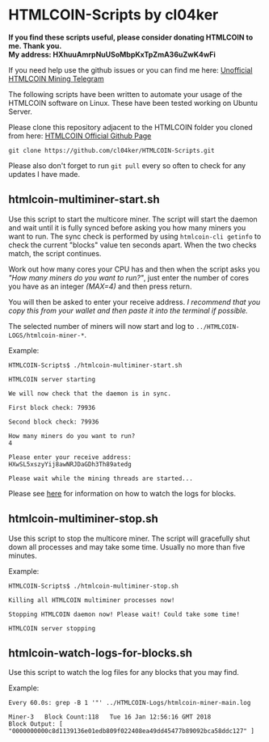 # HTMLCOIN-Scripts by cl04ker

**If you find these scripts useful, please consider donating HTMLCOIN to me. Thank you.  
My address: HXhuuAmrpNuUSoMbpKxTpZmA36uZwK4wFi**

If you need help use the github issues or you can find me here: [Unofficial HTMLCOIN Mining Telegram](https://t.me/joinchat/GE3Ziw0pCU5lFZvoACOJwg)

The following scripts have been written to automate your usage of the HTMLCOIN software on Linux. These have been tested working on Ubuntu Server.

Please clone this repository adjacent to the HTMLCOIN folder you cloned from here: [HTMLCOIN Official Github Page](https://github.com/HTMLCOIN/HTMLCOIN)

```git clone https://github.com/cl04ker/HTMLCOIN-Scripts.git```

Please also don't forget to run ```git pull``` every so often to check for any updates I have made.


## htmlcoin-multiminer-start.sh
Use this script to start the multicore miner. The script will start the daemon and wait until it is fully synced before asking you how many miners you want to run. The sync check is performed by using ```htmlcoin-cli getinfo``` to check the current "blocks" value ten seconds apart. When the two checks match, the script continues.

Work out how many cores your CPU has and then when the script asks you *"How many miners do you want to run?"*, just enter the number of cores you have as an integer *(MAX=4)* and then press return.

You will then be asked to enter your receive address. *I recommend that you copy this from your wallet and then paste it into the terminal if possible.*

The selected number of miners will now start and log to ```../HTMLCOIN-LOGS/htmlcoin-miner-*```.

Example:
~~~
HTMLCOIN-Scripts$ ./htmlcoin-multiminer-start.sh

HTMLCOIN server starting

We will now check that the daemon is in sync.

First block check: 79936

Second block check: 79936

How many miners do you want to run?
4

Please enter your receive address:
HXwSL5xszyYij8awNRJDaGDh3Th89atedg

Please wait while the mining threads are started...
~~~

Please see [here](#watch-logs) for information on how to watch the logs for blocks.


## htmlcoin-multiminer-stop.sh

Use this script to stop the multicore miner. The script will gracefully shut down all processes and may take some time. Usually no more than five minutes.

Example:
~~~
HTMLCOIN-Scripts$ ./htmlcoin-multiminer-stop.sh

Killing all HTMLCOIN multiminer processes now!

Stopping HTMLCOIN daemon now! Please wait! Could take some time!

HTMLCOIN server stopping
~~~


## htmlcoin-watch-logs-for-blocks.sh <a name="watch-logs"></a>

Use this script to watch the log files for any blocks that you may find.

Example:
~~~
Every 60.0s: grep -B 1 '"' ../HTMLCOIN-Logs/htmlcoin-miner-main.log

Miner-3   Block Count:118   Tue 16 Jan 12:56:16 GMT 2018
Block Output: [   "0000000000c8d1139136e01edb809f022408ea49dd45477b89092bca58ddc127" ]
~~~

